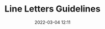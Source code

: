 ---
title: Line Letters Guidelines
draft: false
date: 2022-03-04 12:11
audience:
  - New Hires
purpose: TBD
tags:
  - Research and Design
---